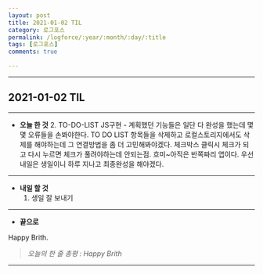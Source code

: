 ```yaml
---
layout: post
title: 2021-01-02 TIL
category: 로그포스
permalink: /logforce/:year/:month/:day/:title
tags: [로그포스]
comments: true

---
```


---

## 2021-01-02 TIL

---

- **오늘 한 것**
  2. TO-DO-LIST JS구현 - 계획했던 기능들은 일단 다 완성을 했는데 몇몇 오류들을 손봐야한다. TO DO LIST 항목들을 삭제하고 로컬스토리지에서도 삭제를 해야하는데 그 연결방법을 좀 더 고민해봐야겠다. 체크박스 클릭시 체크가 되고 다시 누르면 체크가 풀려야하는데 안되는점. 흐미~아직은 반쪽짜리 앱이다. 우선 내일은 생일이니 하루 지나고 최종완성을 해야겠다.

---

- **내일 할 것**
  1. 생일 잘 보내기

---

- **끝으로**

Happy Brith.

> _오늘의 한 줄 총평 : Happy Brith_

---